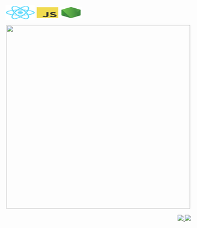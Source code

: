 <div style="display: inline_block"><br>
  <!--   <img align="center" alt="icon-dart" height="40" width="60" src="https://raw.githubusercontent.com/devicons/devicon/master/icons/dart/dart-original.svg"> -->
  <img align="center" alt="icon-react-native" height="40" width="80" src="https://raw.githubusercontent.com/devicons/devicon/master/icons/react/react-original.svg">
  <img align="center" alt="icon-javascript" height="30" width="60" src="https://raw.githubusercontent.com/devicons/devicon/master/icons/javascript/javascript-original.svg">
  <img align="center" alt="icon-node" height="30" width="60" src="https://raw.githubusercontent.com/devicons/devicon/master/icons/nodejs/nodejs-original.svg">
</div>

<p align="center">
  <img width="500" height="500" src="https://user-images.githubusercontent.com/108297008/205271053-fe33f40d-55ef-4e53-b2d0-93e35edd459e.png">
</p>

<p align="right">
  <a href="https://www.linkedin.com/in/wallace-tavares-356897a5/" target="_blank">
    <img src="https://img.shields.io/badge/-LinkedIn-%230077B5?style=for-the-badge&logo=linkedin&logoColor=white" target="_blank">
  </a>
  <a href="https://wa.me/5521973358049" target="_blank">
    <img src="https://img.shields.io/badge/-WhatsApp-25D366?style=for-the-badge&logo=whatsapp&logoColor=white" target="_blank">
  </a>
</p>
